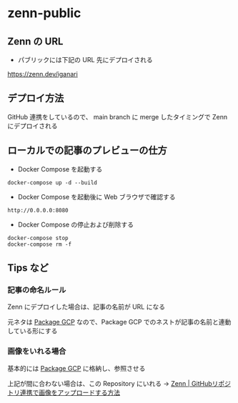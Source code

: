 # zenn-public

## Zenn の URL

+ パブリックには下記の URL 先にデプロイされる

https://zenn.dev/iganari

## デプロイ方法

GitHub 連携をしているので、 main branch に merge したタイミングで Zenn にデプロイされる

## ローカルでの記事のプレビューの仕方

+ Docker Compose を起動する

```
docker-compose up -d --build
```

+ Docker Compose を起動後に Web ブラウザで確認する

```
http://0.0.0.0:8080
```

+ Docker Compose の停止および削除する

```
docker-compose stop
docker-compose rm -f
```

## Tips など

### 記事の命名ルール

Zenn にデプロイした場合は、記事の名前が URL になる

元ネタは [Package GCP](https://github.com/iganari/package-gcp) なので、Package GCP でのネストが記事の名前と連動している形にする

### 画像をいれる場合

基本的には [Package GCP](https://github.com/iganari/package-gcp) に格納し、参照させる

上記が間に合わない場合は、この Repository にいれる -> [Zenn | GitHubリポジトリ連携で画像をアップロードする方法](https://zenn.dev/zenn/articles/deploy-github-images)
